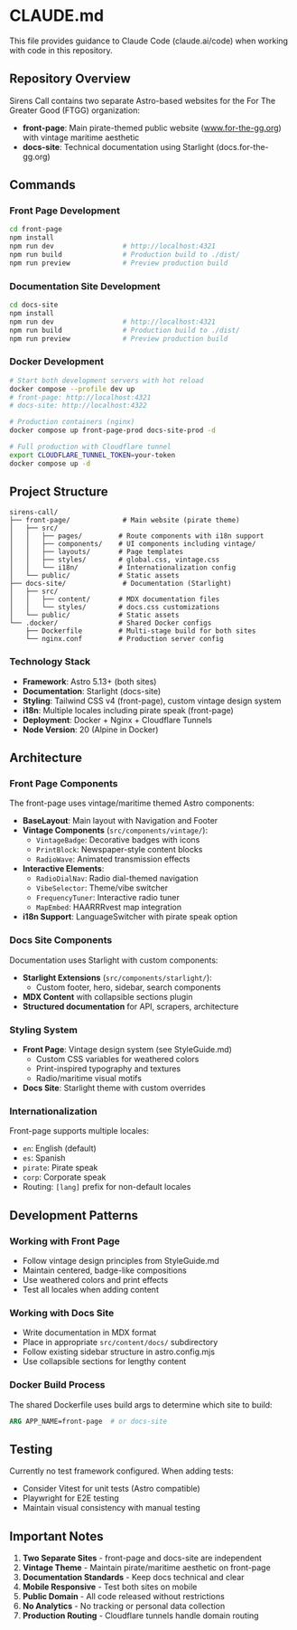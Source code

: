 # CLAUDE.md

This file provides guidance to Claude Code (claude.ai/code) when working with code in this repository.

## Repository Overview

Sirens Call contains two separate Astro-based websites for the For The Greater Good (FTGG) organization:
- **front-page**: Main pirate-themed public website (www.for-the-gg.org) with vintage maritime aesthetic
- **docs-site**: Technical documentation using Starlight (docs.for-the-gg.org)

## Commands

### Front Page Development
```bash
cd front-page
npm install
npm run dev                 # http://localhost:4321
npm run build               # Production build to ./dist/
npm run preview             # Preview production build
```

### Documentation Site Development
```bash
cd docs-site
npm install
npm run dev                 # http://localhost:4321
npm run build               # Production build to ./dist/
npm run preview             # Preview production build
```

### Docker Development
```bash
# Start both development servers with hot reload
docker compose --profile dev up
# front-page: http://localhost:4321
# docs-site: http://localhost:4322

# Production containers (nginx)
docker compose up front-page-prod docs-site-prod -d

# Full production with Cloudflare tunnel
export CLOUDFLARE_TUNNEL_TOKEN=your-token
docker compose up -d
```

## Project Structure

```
sirens-call/
├── front-page/             # Main website (pirate theme)
│   ├── src/
│   │   ├── pages/         # Route components with i18n support
│   │   ├── components/    # UI components including vintage/
│   │   ├── layouts/       # Page templates
│   │   ├── styles/        # global.css, vintage.css
│   │   └── i18n/          # Internationalization config
│   └── public/            # Static assets
├── docs-site/              # Documentation (Starlight)
│   ├── src/
│   │   ├── content/       # MDX documentation files
│   │   └── styles/        # docs.css customizations
│   └── public/            # Static assets
└── .docker/               # Shared Docker configs
    ├── Dockerfile         # Multi-stage build for both sites
    └── nginx.conf         # Production server config
```

### Technology Stack
- **Framework**: Astro 5.13+ (both sites)
- **Documentation**: Starlight (docs-site)
- **Styling**: Tailwind CSS v4 (front-page), custom vintage design system
- **i18n**: Multiple locales including pirate speak (front-page)
- **Deployment**: Docker + Nginx + Cloudflare Tunnels
- **Node Version**: 20 (Alpine in Docker)

## Architecture

### Front Page Components
The front-page uses vintage/maritime themed Astro components:
- **BaseLayout**: Main layout with Navigation and Footer
- **Vintage Components** (`src/components/vintage/`):
  - `VintageBadge`: Decorative badges with icons
  - `PrintBlock`: Newspaper-style content blocks
  - `RadioWave`: Animated transmission effects
- **Interactive Elements**:
  - `RadioDialNav`: Radio dial-themed navigation
  - `VibeSelector`: Theme/vibe switcher
  - `FrequencyTuner`: Interactive radio tuner
  - `MapEmbed`: HAARRRvest map integration
- **i18n Support**: LanguageSwitcher with pirate speak option

### Docs Site Components
Documentation uses Starlight with custom components:
- **Starlight Extensions** (`src/components/starlight/`):
  - Custom footer, hero, sidebar, search components
- **MDX Content** with collapsible sections plugin
- **Structured documentation** for API, scrapers, architecture

### Styling System
- **Front Page**: Vintage design system (see StyleGuide.md)
  - Custom CSS variables for weathered colors
  - Print-inspired typography and textures
  - Radio/maritime visual motifs
- **Docs Site**: Starlight theme with custom overrides

### Internationalization
Front-page supports multiple locales:
- `en`: English (default)
- `es`: Spanish
- `pirate`: Pirate speak
- `corp`: Corporate speak
- Routing: `[lang]` prefix for non-default locales

## Development Patterns

### Working with Front Page
- Follow vintage design principles from StyleGuide.md
- Maintain centered, badge-like compositions
- Use weathered colors and print effects
- Test all locales when adding content

### Working with Docs Site
- Write documentation in MDX format
- Place in appropriate `src/content/docs/` subdirectory
- Follow existing sidebar structure in astro.config.mjs
- Use collapsible sections for lengthy content

### Docker Build Process
The shared Dockerfile uses build args to determine which site to build:
```dockerfile
ARG APP_NAME=front-page  # or docs-site
```

## Testing
Currently no test framework configured. When adding tests:
- Consider Vitest for unit tests (Astro compatible)
- Playwright for E2E testing
- Maintain visual consistency with manual testing

## Important Notes

1. **Two Separate Sites** - front-page and docs-site are independent
2. **Vintage Theme** - Maintain pirate/maritime aesthetic on front-page
3. **Documentation Standards** - Keep docs technical and clear
4. **Mobile Responsive** - Test both sites on mobile
5. **Public Domain** - All code released without restrictions
6. **No Analytics** - No tracking or personal data collection
7. **Production Routing** - Cloudflare tunnels handle domain routing